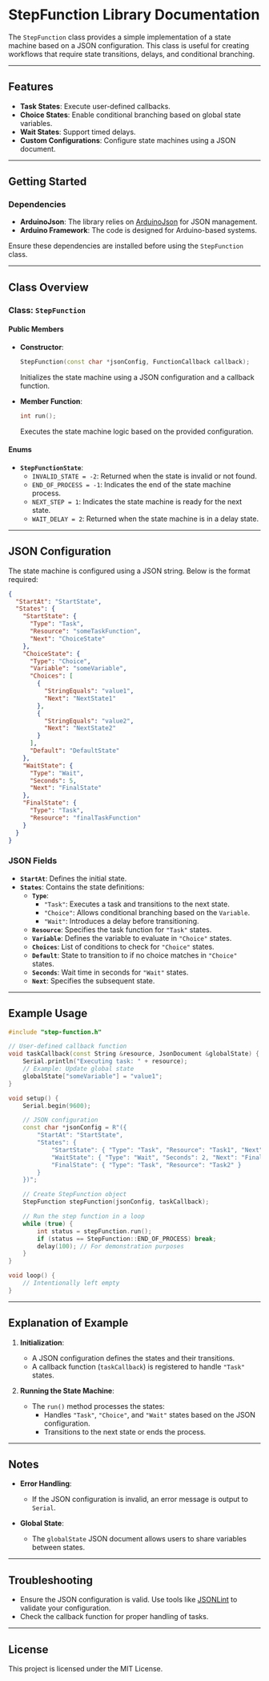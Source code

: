 # StepFunction Library Documentation

The `StepFunction` class provides a simple implementation of a state machine based on a JSON configuration. This class
is useful for creating workflows that require state transitions, delays, and conditional branching.

---

## Features

- **Task States**: Execute user-defined callbacks.
- **Choice States**: Enable conditional branching based on global state variables.
- **Wait States**: Support timed delays.
- **Custom Configurations**: Configure state machines using a JSON document.

---

## Getting Started

### Dependencies

- **ArduinoJson**: The library relies on [ArduinoJson](https://arduinojson.org/) for JSON management.
- **Arduino Framework**: The code is designed for Arduino-based systems.

Ensure these dependencies are installed before using the `StepFunction` class.

---

## Class Overview

### Class: `StepFunction`

#### Public Members

- **Constructor**:
  ```cpp
  StepFunction(const char *jsonConfig, FunctionCallback callback);
  ```
  Initializes the state machine using a JSON configuration and a callback function.

- **Member Function**:
  ```cpp
  int run();
  ```
  Executes the state machine logic based on the provided configuration.

#### Enums

- **`StepFunctionState`**:
    - `INVALID_STATE = -2`: Returned when the state is invalid or not found.
    - `END_OF_PROCESS = -1`: Indicates the end of the state machine process.
    - `NEXT_STEP = 1`: Indicates the state machine is ready for the next state.
    - `WAIT_DELAY = 2`: Returned when the state machine is in a delay state.

---

## JSON Configuration

The state machine is configured using a JSON string. Below is the format required:

```json
{
  "StartAt": "StartState",
  "States": {
    "StartState": {
      "Type": "Task",
      "Resource": "someTaskFunction",
      "Next": "ChoiceState"
    },
    "ChoiceState": {
      "Type": "Choice",
      "Variable": "someVariable",
      "Choices": [
        {
          "StringEquals": "value1",
          "Next": "NextState1"
        },
        {
          "StringEquals": "value2",
          "Next": "NextState2"
        }
      ],
      "Default": "DefaultState"
    },
    "WaitState": {
      "Type": "Wait",
      "Seconds": 5,
      "Next": "FinalState"
    },
    "FinalState": {
      "Type": "Task",
      "Resource": "finalTaskFunction"
    }
  }
}
```

### JSON Fields

- **`StartAt`**: Defines the initial state.
- **`States`**: Contains the state definitions:
    - **`Type`**:
        - `"Task"`: Executes a task and transitions to the next state.
        - `"Choice"`: Allows conditional branching based on the `Variable`.
        - `"Wait"`: Introduces a delay before transitioning.
    - **`Resource`**: Specifies the task function for `"Task"` states.
    - **`Variable`**: Defines the variable to evaluate in `"Choice"` states.
    - **`Choices`**: List of conditions to check for `"Choice"` states.
    - **`Default`**: State to transition to if no choice matches in `"Choice"` states.
    - **`Seconds`**: Wait time in seconds for `"Wait"` states.
    - **`Next`**: Specifies the subsequent state.

---

## Example Usage

```cpp
#include "step-function.h"

// User-defined callback function
void taskCallback(const String &resource, JsonDocument &globalState) {
    Serial.println("Executing task: " + resource);
    // Example: Update global state
    globalState["someVariable"] = "value1";
}

void setup() {
    Serial.begin(9600);

    // JSON configuration
    const char *jsonConfig = R"({
        "StartAt": "StartState",
        "States": {
            "StartState": { "Type": "Task", "Resource": "Task1", "Next": "WaitState" },
            "WaitState": { "Type": "Wait", "Seconds": 2, "Next": "FinalState" },
            "FinalState": { "Type": "Task", "Resource": "Task2" }
        }
    })";

    // Create StepFunction object
    StepFunction stepFunction(jsonConfig, taskCallback);

    // Run the step function in a loop
    while (true) {
        int status = stepFunction.run();
        if (status == StepFunction::END_OF_PROCESS) break;
        delay(100); // For demonstration purposes
    }
}

void loop() {
    // Intentionally left empty
}
```

---

## Explanation of Example

1. **Initialization**:
    - A JSON configuration defines the states and their transitions.
    - A callback function (`taskCallback`) is registered to handle `"Task"` states.

2. **Running the State Machine**:
    - The `run()` method processes the states:
        - Handles `"Task"`, `"Choice"`, and `"Wait"` states based on the JSON configuration.
        - Transitions to the next state or ends the process.

---

## Notes

- **Error Handling**:
    - If the JSON configuration is invalid, an error message is output to `Serial`.

- **Global State**:
    - The `globalState` JSON document allows users to share variables between states.

---

## Troubleshooting

- Ensure the JSON configuration is valid. Use tools like [JSONLint](https://jsonlint.com/) to validate your
  configuration.
- Check the callback function for proper handling of tasks.

---

## License

This project is licensed under the MIT License.